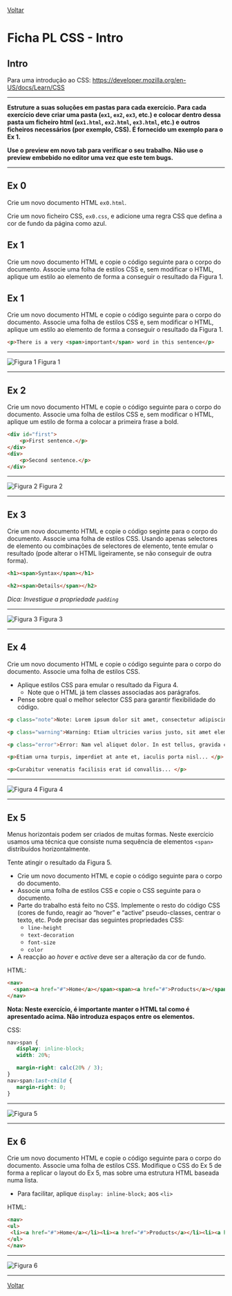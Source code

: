 [Voltar](../main.md)
# Ficha PL CSS - Intro

## Intro
Para uma introdução ao CSS: https://developer.mozilla.org/en-US/docs/Learn/CSS

--- 

**Estruture a suas soluções em pastas para cada exercício. Para cada exercício deve criar uma pasta (`ex1`, `ex2`, `ex3`, etc.) e colocar dentro dessa pasta um ficheiro html (`ex1.html`, `ex2.html`, `ex3.html`, etc.) e outros ficheiros necessários (por exemplo, CSS). É fornecido um exemplo para o Ex 1.**

__Use o preview em novo tab para verificar o seu trabalho. Não use o preview embebido no editor uma vez que este tem bugs.__

--- 


## Ex 0
Crie um novo documento HTML `ex0.html`.

Crie um novo ficheiro CSS, `ex0.css`, e adicione uma regra CSS que defina a cor de fundo da página como azul.

## Ex 1

Crie um novo documento HTML e copie o código seguinte para o corpo do documento. Associe uma folha de estilos CSS e, sem modificar o HTML, aplique um estilo ao elemento <span> de forma a conseguir o resultado da Figura 1.


## Ex 1

Crie um novo documento HTML e copie o código seguinte para o corpo do documento. Associe uma folha de estilos CSS e, sem modificar o HTML, aplique um estilo ao elemento <span> de forma a conseguir o resultado da Figura 1.

```html
<p>There is a very <span>important</span> word in this sentence</p>
```

---
![Figura 1](assets/fig1.png)
Figura 1
___ 

## Ex 2
Crie um novo documento HTML e copie o código seguinte para o corpo do documento. Associe uma folha de estilos CSS e, sem modificar o HTML, aplique um estilo de forma a colocar a primeira frase a bold.

```html
<div id="first">
	<p>First sentence.</p>
</div>
<div>
	<p>Second sentence.</p>
</div>
```

---
![Figura 2](assets/fig2.png)
Figura 2
___ 


## Ex 3

Crie um novo documento HTML e copie o código seginte para o corpo do documento. Associe uma folha de estilos CSS. Usando apenas selectores de elemento ou combinações de selectores de elemento, tente emular o resultado (pode alterar o HTML ligeiramente, se não conseguir de outra forma).

```html
<h1><span>Syntax</span></h1>

<h2><span>Details</span></h2>
```

_Dica: Investigue a propriedade `padding`_

---
![Figura 3](assets/fig3.png)
Figura 3
___ 


## Ex 4
Crie um novo documento HTML e copie o código seguinte para o corpo do documento. Associe uma folha de estilos CSS. 
- Aplique estilos CSS para emular o resultado da Figura 4.
   - Note que o HTML já tem classes associadas aos parágrafos.
- Pense sobre qual o melhor selector CSS para garantir flexibilidade do código.

```html
<p class="note">Note: Lorem ipsum dolor sit amet, consectetur adipiscing elit...</p>

<p class="warning">Warning: Etiam ultricies varius justo, sit amet elementum ligula commodo...</p>

<p class="error">Error: Nam vel aliquet dolor. In est tellus, gravida condimentum est ut, gravida finibus urna...</p>

<p>Etiam urna turpis, imperdiet at ante et, iaculis porta nisl... </p>

<p>Curabitur venenatis facilisis erat id convallis... </p>
```

---
![Figura 4](assets/fig4.png)
Figura 4
___ 

## Ex 5
Menus horizontais podem ser criados de muitas formas. Neste exercício usamos uma técnica que consiste numa sequência de elementos `<span>` distribuídos horizontalmente.

Tente atingir o resultado da Figura 5. 
- Crie um novo documento HTML e copie o código seguinte para o corpo do documento.
- Associe uma folha de estilos CSS e copie o CSS seguinte para o documento.
- Parte do trabalho está feito no CSS. Implemente o resto do código CSS (cores de fundo, reagir ao “hover” e “active” pseudo-classes, centrar o texto, etc. Pode precisar das seguintes propriedades CSS:
  - `line-height`
  - `text-decoration`
  - `font-size`
  - `color`
- A reacção ao _hover_ e _active_ deve ser a alteração da cor de fundo.
  
HTML:
```html
<nav>
  <span><a href="#">Home</a></span><span><a href="#">Products</a></span><span><a hreF="#">Pricing</a></span><span><a href="#">Help</a></span>
</nav>
```
**Nota: Neste exercício, é importante manter o HTML tal como é apresentado acima. Não introduza espaços entre os elementos.**

CSS:
```css
nav>span {
   display: inline-block;
   width: 20%;

   margin-right: calc(20% / 3);
}
nav>span:last-child {
   margin-right: 0;
}
```

---
![Figura 5](assets/fig5.png)

___ 

## Ex 6
Crie um novo documento HTML e copie o código seguinte para o corpo do documento. Associe uma folha de estilos CSS. Modifique o CSS do Ex 5 de forma a replicar o layout do Ex 5, mas sobre uma estrutura HTML baseada numa lista.

- Para facilitar, aplique `display: inline-block;` aos `<li>`

HTML:
```html
<nav>
<ul>
 <li><a href="#">Home</a></li><li><a href="#">Products</a></li><li><a hreF="#">Pricing</a></li><li><a href="#">Help</a></li>
</ul>
</nav>
```

---
![Figura 6](assets/fig5.png)
___ 


[Voltar](../main.md)